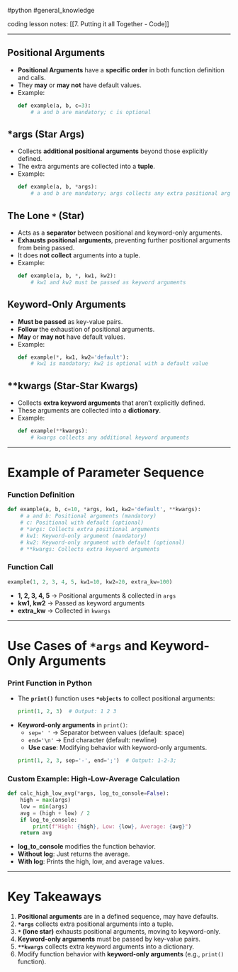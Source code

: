 #python #general_knowledge 

coding lesson notes: [[7. Putting it all Together - Code]]

---
## Positional Arguments
- **Positional Arguments** have a **specific order** in both function definition and calls.
- They **may** or **may not** have default values.
- Example:
  ```python
  def example(a, b, c=3):
      # a and b are mandatory; c is optional
  ```

## *args (Star Args)
- Collects **additional positional arguments** beyond those explicitly defined.
- The extra arguments are collected into a **tuple**.
- Example:
  ```python
  def example(a, b, *args):
      # a and b are mandatory; args collects any extra positional arguments
  ```

## The Lone `*` (Star)
- Acts as a **separator** between positional and keyword-only arguments.
- **Exhausts positional arguments**, preventing further positional arguments from being passed.
- It does **not collect** arguments into a tuple.
- Example:
  ```python
  def example(a, b, *, kw1, kw2):
      # kw1 and kw2 must be passed as keyword arguments
  ```

## Keyword-Only Arguments
- **Must be passed** as key-value pairs.
- **Follow** the exhaustion of positional arguments.
- **May** or **may not** have default values.
- Example:
  ```python
  def example(*, kw1, kw2='default'):
      # kw1 is mandatory; kw2 is optional with a default value
  ```

## **kwargs (Star-Star Kwargs)
- Collects **extra keyword arguments** that aren’t explicitly defined.
- These arguments are collected into a **dictionary**.
- Example:
  ```python
  def example(**kwargs):
      # kwargs collects any additional keyword arguments
  ```

---

# Example of Parameter Sequence

### Function Definition
```python
def example(a, b, c=10, *args, kw1, kw2='default', **kwargs):
    # a and b: Positional arguments (mandatory)
    # c: Positional with default (optional)
    # *args: Collects extra positional arguments
    # kw1: Keyword-only argument (mandatory)
    # kw2: Keyword-only argument with default (optional)
    # **kwargs: Collects extra keyword arguments
```

### Function Call
```python
example(1, 2, 3, 4, 5, kw1=10, kw2=20, extra_kw=100)
```
- **1, 2, 3, 4, 5** → Positional arguments & collected in `args`
- **kw1, kw2** → Passed as keyword arguments
- **extra_kw** → Collected in `kwargs`

---

# Use Cases of `*args` and Keyword-Only Arguments

### Print Function in Python
- The **`print()`** function uses **`*objects`** to collect positional arguments:
  ```python
  print(1, 2, 3)  # Output: 1 2 3
  ```
- **Keyword-only arguments** in `print()`:
  - `sep=' '` → Separator between values (default: space)
  - `end='\n'` → End character (default: newline)
  - **Use case**: Modifying behavior with keyword-only arguments.
  ```python
  print(1, 2, 3, sep='-', end=';')  # Output: 1-2-3;
  ```

### Custom Example: High-Low-Average Calculation
```python
def calc_high_low_avg(*args, log_to_console=False):
    high = max(args)
    low = min(args)
    avg = (high + low) / 2
    if log_to_console:
        print(f"High: {high}, Low: {low}, Average: {avg}")
    return avg
```
- **log_to_console** modifies the function behavior.
- **Without log**: Just returns the average.
- **With log**: Prints the high, low, and average values.

---

# Key Takeaways
1. **Positional arguments** are in a defined sequence, may have defaults.
2. **`*args`** collects extra positional arguments into a tuple.
3. **`*` (lone star)** exhausts positional arguments, moving to keyword-only.
4. **Keyword-only arguments** must be passed by key-value pairs.
5. **`**kwargs`** collects extra keyword arguments into a dictionary.
6. Modify function behavior with **keyword-only arguments** (e.g., `print()` function).